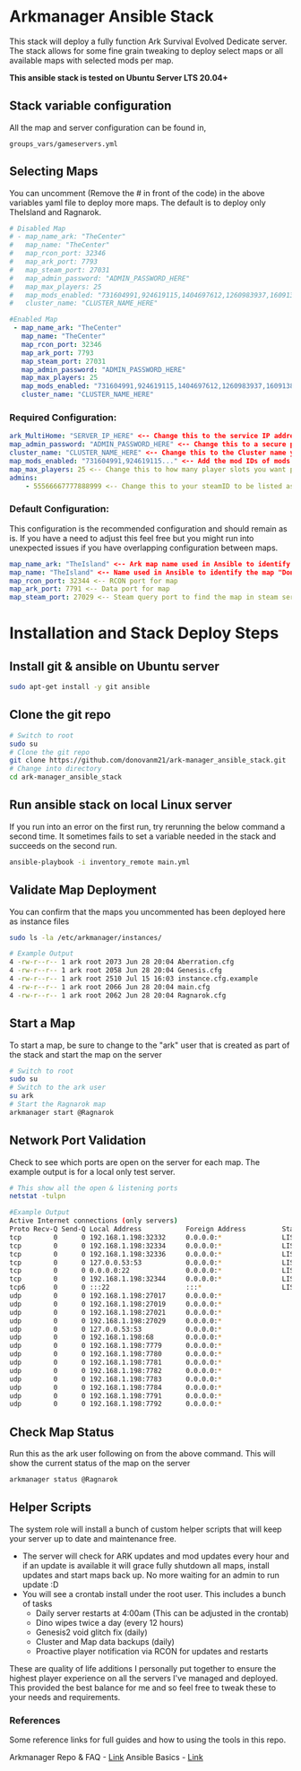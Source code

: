 # Arkmanager Ansible Stack 
This stack will deploy a fully function Ark Survival Evolved Dedicate server. The stack allows for some fine grain tweaking to deploy select maps or all available maps with selected mods per map. 

**This ansible stack is tested on Ubuntu Server LTS 20.04+**

## Stack variable configuration
All the map and server configuration can be found in,

```
groups_vars/gameservers.yml
```

## Selecting Maps
You can uncomment (Remove the # in front of the code) in the above variables yaml file to deploy more maps. The default is to deploy only TheIsland and Ragnarok.

```yaml
# Disabled Map
# - map_name_ark: "TheCenter"
#   map_name: "TheCenter"
#   map_rcon_port: 32346
#   map_ark_port: 7793
#   map_steam_port: 27031
#   map_admin_password: "ADMIN_PASSWORD_HERE"
#   map_max_players: 25
#   map_mods_enabled: "731604991,924619115,1404697612,1260983937,1609138312,2044129379,889745138"
#   cluster_name: "CLUSTER_NAME_HERE"
```

```yaml
#Enabled Map
 - map_name_ark: "TheCenter"
   map_name: "TheCenter"
   map_rcon_port: 32346
   map_ark_port: 7793
   map_steam_port: 27031
   map_admin_password: "ADMIN_PASSWORD_HERE"
   map_max_players: 25
   map_mods_enabled: "731604991,924619115,1404697612,1260983937,1609138312,2044129379,889745138"
   cluster_name: "CLUSTER_NAME_HERE"
```
### Required Configuration:

```yaml
ark_MultiHome: "SERVER_IP_HERE" <-- Change this to the service IP address, for public servers the IP has to be a publically accessable IP for anyone connecting.
map_admin_password: "ADMIN_PASSWORD_HERE" <-- Change this to a secure password with no special characters to use with RCON access.
cluster_name: "CLUSTER_NAME_HERE" <-- Change this to the Cluster name you want to use for all maps on the same server to be clustered togeter.
map_mods_enabled: "731604991,924619115..." <-- Add the mod IDs of mods you want enabled on each map. You can set this per map. 
map_max_players: 25 <-- Change this to how many player slots you want per map.
admins:
	- 55566667777888999 <-- Change this to your steamID to be listed as a admin on the server cluster. You can add multiple admin in the list format.
```

### Default Configuration:
This configuration is the recommended configuration and should remain as is. If you have a need to adjust this feel free but you might run into unexpected issues if you have overlapping configuration between maps.

```yaml
map_name_ark: "TheIsland" <-- Ark map name used in Ansible to identify Ark map "Don't Change"
map_name: "TheIsland" <-- Name used in Ansible to identify the map "Don't Change"
map_rcon_port: 32344 <-- RCON port for map
map_ark_port: 7791 <-- Data port for map
map_steam_port: 27029 <-- Steam query port to find the map in steam servers
```

# Installation and Stack Deploy Steps
## Install git & ansible on Ubuntu server 

```bash
sudo apt-get install -y git ansible
```

## Clone the git repo

```bash
# Switch to root
sudo su
# Clone the git repo
git clone https://github.com/donovanm21/ark-manager_ansible_stack.git
# Change into directory
cd ark-manager_ansible_stack
```

## Run ansible stack on local Linux server
If you run into an error on the first run, try rerunning the below command a second time. It sometimes fails to set a variable needed in the stack and succeeds on the second run.

```bash
ansible-playbook -i inventory_remote main.yml
```

## Validate Map Deployment
You can confirm that the maps you uncommented has been deployed here as instance files

```bash
sudo ls -la /etc/arkmanager/instances/
```

```bash
# Example Output
4 -rw-r--r-- 1 ark root 2073 Jun 28 20:04 Aberration.cfg
4 -rw-r--r-- 1 ark root 2058 Jun 28 20:04 Genesis.cfg
4 -rw-r--r-- 1 ark root 2510 Jul 15 16:03 instance.cfg.example
4 -rw-r--r-- 1 ark root 2066 Jun 28 20:04 main.cfg
4 -rw-r--r-- 1 ark root 2062 Jun 28 20:04 Ragnarok.cfg
```

## Start a Map
To start a map, be sure to change to the "ark" user that is created as part of the stack and start the map on the server

```bash
# Switch to root
sudo su
# Switch to the ark user
su ark
# Start the Ragnarok map
arkmanager start @Ragnarok
```

## Network Port Validation
Check to see which ports are open on the server for each map. The example output is for a local only test server.

```bash
# This show all the open & listening ports
netstat -tulpn
```

```bash
#Example Output
Active Internet connections (only servers)
Proto Recv-Q Send-Q Local Address           Foreign Address         State       PID/Program name
tcp        0      0 192.168.1.198:32332     0.0.0.0:*               LISTEN      1629734/ShooterGame   <-- Ragnarok RCON Port
tcp        0      0 192.168.1.198:32334     0.0.0.0:*               LISTEN      1629743/ShooterGame
tcp        0      0 192.168.1.198:32336     0.0.0.0:*               LISTEN      1629754/ShooterGame
tcp        0      0 127.0.0.53:53           0.0.0.0:*               LISTEN      773/systemd-resolve
tcp        0      0 0.0.0.0:22              0.0.0.0:*               LISTEN      882/sshd: /usr/sbin
tcp        0      0 192.168.1.198:32344     0.0.0.0:*               LISTEN      1629764/ShooterGame
tcp6       0      0 :::22                   :::*                    LISTEN      882/sshd: /usr/sbin
udp        0      0 192.168.1.198:27017     0.0.0.0:*                           1629734/ShooterGame   <-- Ragnarok Steam Query port
udp        0      0 192.168.1.198:27019     0.0.0.0:*                           1629743/ShooterGame
udp        0      0 192.168.1.198:27021     0.0.0.0:*                           1629754/ShooterGame
udp        0      0 192.168.1.198:27029     0.0.0.0:*                           1629764/ShooterGame
udp        0      0 127.0.0.53:53           0.0.0.0:*                           773/systemd-resolve
udp        0      0 192.168.1.198:68        0.0.0.0:*                           771/systemd-network
udp        0      0 192.168.1.198:7779      0.0.0.0:*                           1629734/ShooterGame   <-- Ragnarok Server Data Port
udp        0      0 192.168.1.198:7780      0.0.0.0:*                           1629734/ShooterGame   <-- Ragnarok Server Data Port
udp        0      0 192.168.1.198:7781      0.0.0.0:*                           1629743/ShooterGame
udp        0      0 192.168.1.198:7782      0.0.0.0:*                           1629743/ShooterGame
udp        0      0 192.168.1.198:7783      0.0.0.0:*                           1629754/ShooterGame
udp        0      0 192.168.1.198:7784      0.0.0.0:*                           1629754/ShooterGame
udp        0      0 192.168.1.198:7791      0.0.0.0:*                           1629764/ShooterGame
udp        0      0 192.168.1.198:7792      0.0.0.0:*                           1629764/ShooterGame
```
## Check Map Status
Run this as the ark user following on from the above command. This will show the current status of the map on the server

```bash
arkmanager status @Ragnarok
```

## Helper Scripts
The system role will install a bunch of custom helper scripts that will keep your server up to date and maintenance free. 

- The server will check for ARK updates and mod updates every hour and if an update is available it will grace fully shutdown all maps, install updates and start maps back up. No more waiting for an admin to run update :D
- You will see a crontab install under the root user. This includes a bunch of tasks
	- Daily server restarts at 4:00am (This can be adjusted in the crontab)
	- Dino wipes twice a day (every 12 hours)
	- Genesis2 void glitch fix (daily)
	- Cluster and Map data backups (daily)
	- Proactive player notification via RCON for updates and restarts

These are quality of life additions I personally put together to ensure the highest player experience on all the servers I've managed and deployed. This provided the best balance for me and so feel free to tweak these to your needs and requirements. 

### References
Some reference links for full guides and how to using the tools in this repo.

Arkmanager Repo & FAQ - [Link](https://github.com/arkmanager/ark-server-tools)
Ansible Basics - [Link](https://docs.ansible.com/ansible/latest/getting_started/index.html)
